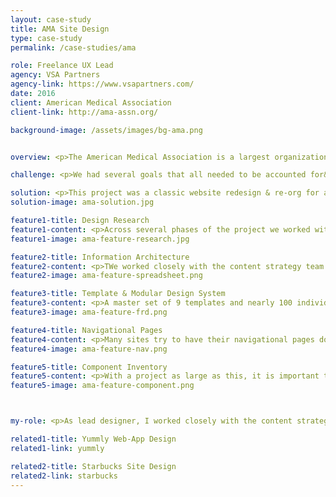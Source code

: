 ```yaml
---
layout: case-study
title: AMA Site Design
type: case-study
permalink: /case-studies/ama

role: Freelance UX Lead
agency: VSA Partners
agency-link: https://www.vsapartners.com/
date: 2016
client: American Medical Association
client-link: http://ama-assn.org/

background-image: /assets/images/bg-ama.png


overview: <p>The American Medical Association is a largest organization of physicians in the united states. With that they have a lot of content on their website. Our goal was to create a clean, simple, expansible website that could accommodate a wide-variety of content for physicians in various stages of their career (medical student, resident, physician, practice manager).</p>

challenge: <p>We had several goals that all needed to be accounted for&#58; Increase member registration, allow fast access to key content areas (continuing medical education, fellowship database, CPT information), create usable paths to deep-dive content (Meeting highlights form the LGBTQ Membership Group’s annual meeting), promote new content from JAMA & their news wire.</p>

solution: <p>This project was a classic website redesign & re-org for a large-scale organization. Over the five-month project we focused on creating a solution that would work as well on the day it launches as it will in several yeras. A focus was put on creating a strong heirarchy and a flexible design system.</p>
solution-image: ama-solution.jpg

feature1-title: Design Research
feature1-content: <p>Across several phases of the project we worked with both stakeholders and users to deepen our understanding & validate our findings. The project began with a large group exercise where we discovered both the key goals of the different users of our site as well as the key content from each section (and where it falls within the flows of various user's needs). As the project was on-going, we would often use design excersises (including card sorting and rapid prototyping) to ensure we were finding the best solutions. Nearing the end of the UX phase we conducted several usability studies in a variety of markets to test, improva and validate our designs.</p>
feature1-image: ama-feature-research.jpg

feature2-title: Information Architecture
feature2-content: <p>TWe worked closely with the content strategy team to digest and organize the wide variety of content. Many tools were used to help create our final sitemap (sticky notes, card sorts, stakeholder interviews, so many excel spreadsheet sitemaps).</p>
feature2-image: ama-feature-spreadsheet.png

feature3-title: Template & Modular Design System
feature3-content: <p>A master set of 9 templates and nearly 100 individual modules were used to create the final AMA website. Each module was wireframes (across 3 break-points), annotated & put into a master functional requirements document that contained all necessary information.</p>
feature3-image: ama-feature-frd.png

feature4-title: Navigational Pages
feature4-content: <p>Many sites try to have their navigational pages do too much work our goal was to get users directly to the content as fast as possible. This put the focus on navigation patterns that work hard (multi-level navigation units; jump navigation for longer content pages)</p>
feature4-image: ama-feature-nav.png

feature5-title: Component Inventory
feature5-content: <p>With a project as large as this, it is important to stay organized. We used a variety of tactics, including a large Functional Requirements Document, to ensure that we were accounting for every template, component and page.</p>
feature5-image: ama-feature-component.png



my-role: <p>As lead designer, I worked closely with the content strategy team, additional UX designers & visual design to ensure that the system was built to support the</p>

related1-title: Yummly Web-App Design
related1-link: yummly

related2-title: Starbucks Site Design
related2-link: starbucks
---
```


